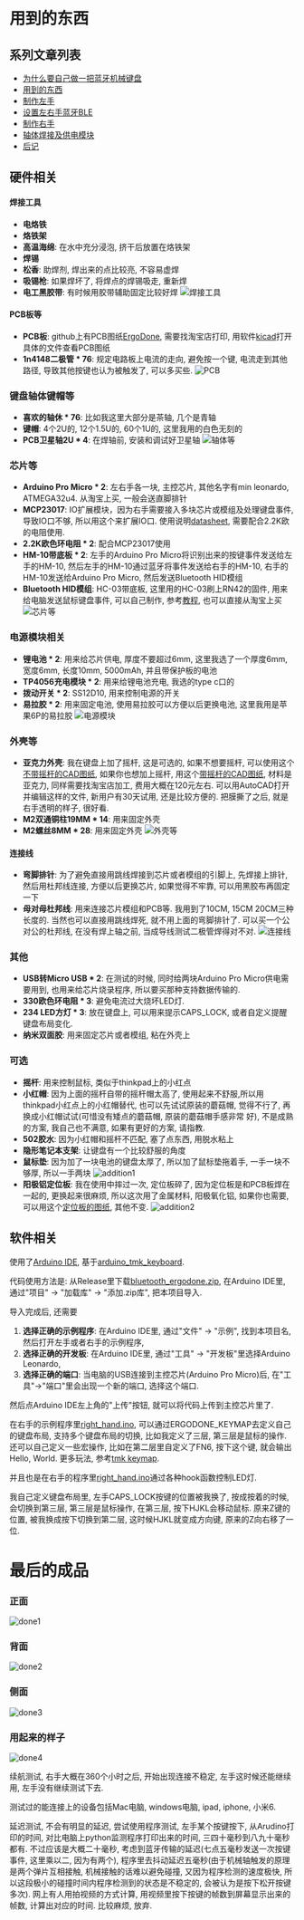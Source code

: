 # 用到的东西

## 系列文章列表
* [为什么要自己做一把蓝牙机械键盘](./chapter1_cn.md)
* [用到的东西](./chapter2_cn.md)
* [制作左手](./chapter3_cn.md)
* [设置左右手蓝牙BLE](./chapter4_cn.md)
* [制作右手](./chapter5_cn.md)
* [轴体焊接及供电模块](./chapter6_cn.md)
* [后记](./chapter_tips_cn.md)

## 硬件相关
#### 焊接工具
* **电烙铁**
* **烙铁架**
* **高温海绵**: 在水中充分浸泡, 挤干后放置在烙铁架
* **焊锡**
* **松香**: 助焊剂, 焊出来的点比较亮, 不容易虚焊
* **吸锡枪**: 如果焊坏了, 将焊点的焊锡吸走, 重新焊
* **电工黑胶带**: 有时候用胶带辅助固定比较好焊
![焊接工具](./pic/tools.jpg)

#### PCB板等
* **PCB板**: github上有PCB图纸[ErgoDone](https://github.com/ktec-hq/ErgoDone), 需要找淘宝店打印, 用软件[kicad](https://kicad.org/)打开具体的文件查看PCB图纸
* **1n4148二极管 * 76**: 规定电路板上电流的走向, 避免按一个键, 电流走到其他路径, 导致其他按键也认为被触发了, 可以多买些.
![PCB](./pic/pcb.jpg)

### 键盘轴体键帽等
* **喜欢的轴休 * 76**: 比如我这里大部分是茶轴, 几个是青轴
* **键帽**: 4个2U的, 12个1.5U的, 60个1U的, 这里我用的白色无刻的
* **PCB卫星轴2U * 4**: 在焊轴前, 安装和调试好卫星轴
![轴体等](./pic/buttons.jpg)


### 芯片等
* **Arduino Pro Micro * 2**: 左右手各一块, 主控芯片, 其他名字有min leonardo, ATMEGA32u4. 从淘宝上买, 一般会送直脚排针
* **MCP23017**: IO扩展模块，因为右手需要接入多块芯片或模组及处理键盘事件, 导致IO口不够, 所以用这个来扩展IO口. 使用说明[datasheet](https://pdf1.alldatasheetcn.com/datasheet-pdf/download/195324/MICROCHIP/MCP23017.html), 需要配合2.2K欧的电阻使用.
* **2.2K欧色环电阻 * 2**: 配合MCP23017使用
* **HM-10带底板 * 2**: 左手的Arduino Pro Micro将识别出来的按键事件发送给左手的HM-10, 然后左手的HM-10通过蓝牙将事件发送给右手的HM-10, 右手的HM-10发送给Arduino Pro Micro, 然后发送Bluetooth HID模组
* **Bluetooth HID模组**: HC-03带底板, 这里用的HC-03刷上RN42的固件, 用来给电脑发送鼠标键盘事件, 可以自己制作, 参考[教程](https://mitxela.com/projects/bluetooth_hid_gamepad), 也可以直接从淘宝上买
![芯片等](./pic/chips.jpg)

### 电源模块相关
* **锂电池 * 2**: 用来给芯片供电, 厚度不要超过6mm, 这里我选了一个厚度6mm, 宽度6mm, 长度10mm, 5000mAh, 并且带保护板的电池
* **TP4056充电模块 * 2**: 用来给锂电池充电, 我选的type c口的
* **拨动开关 * 2**: SS12D10, 用来控制电源的开关
* **易拉胶 * 2**: 用来固定电池, 使用易拉胶可以方便以后更换电池, 这里我用是苹果6P的易拉胶
![电源模块](./pic/battery.jpg)

### 外壳等
* **亚克力外壳**: 我在键盘上加了摇杆, 这是可选的, 如果不想要摇杆, 可以使用这个[不带摇杆的CAD图纸](./cad/Bluetooth_Ergodone_without_joystick.dwg),  如果你也想加上摇杆, 用这个[带摇杆的CAD图纸](./cad/Bluetooth_ErgoDone_with_joystick.dwg), 材料是亚克力, 同样需要找淘宝店加工, 费用大概在120元左右. 可以用AutoCAD打开并编辑这样的文件, 新用户有30天试用, 还是比较方便的. 把膜撕了之后, 就是右手透明的样子, 很好看.
* **M2双通铜柱19MM * 14**: 用来固定外壳
* **M2螺丝8MM * 28**: 用来固定外壳
![外壳等](./pic/keyboard_shell.jpg)

####  连接线
* **弯脚排针**: 为了避免直接用跳线焊接到芯片或者模组的引脚上, 先焊接上排针, 然后用杜邦线连接, 方便以后更换芯片, 如果觉得不牢靠, 可以用黑胶布再固定一下
* **母对母杜邦线**: 用来连接芯片模组和PCB等. 我用到了10CM, 15CM 20CM三种长度的. 当然也可以直接用跳线焊死, 就不用上面的弯脚排针了. 可以买一个公对公的杜邦线, 在没有焊上轴之前, 当成导线测试二极管焊得对不对.
![连接线](./pic/strings.jpg)

### 其他
* **USB转Micro USB * 2**: 在测试的时候, 同时给两块Arduino Pro Micro供电需要用到, 也用来给芯片烧录程序, 所以要买那种支持数据传输的.
* **330欧色环电阻 * 3**: 避免电流过大烧坏LED灯.
* **234 LED方灯 * 3**: 放在键盘上, 可以用来提示CAPS_LOCK, 或者自定义提醒键盘布局变化.
* **纳米双面胶**: 用来固定芯片或者模组, 粘在外壳上

### 可选
* **摇杆**: 用来控制鼠标, 类似于thinkpad上的小红点
* **小红帽**: 因为上面的摇杆自带的摇杆帽太高了, 使用起来不舒服,所以用thinkpad小红点上的小红帽替代, 也可以先试试原装的蘑菇帽, 觉得不行了, 再换成小红帽试试(可惜没有矮点的蘑菇帽, 原装的蘑菇帽手感非常 好), 不是成熟的方案, 我自己也不满意, 如果有更好的方案, 请指教.
* **502胶水**: 因为小红帽和摇杆不匹配, 塞了点东西, 用脱水粘上
* **隐形笔记本支架**: 让键盘有一个比较舒服的角度
* **鼠标垫**: 因为加了一块电池的键盘太厚了, 所以加了鼠标垫拖着手, 一手一块不够厚, 所以一手两块
![addition1](./pic/addition1.jpg)
* **阳极铝定位板**: 我在使用中摔过一次, 定位板碎了, 因为定位板是和PCB板焊在一起的, 更换起来很麻烦,  所以这次用了金属材料, 阳极氧化铝, 如果你也需要, 可以用这个[定位板的图纸](./cad/positioning_plate.dwg), 其他不变.
![addition2](./pic/addition2.jpg)


## 软件相关
使用了[Arduino IDE](https://www.arduino.cc/en/software), 基于[arduino_tmk_keyboard](https://github.com/bgould/arduino_tmk_keyboard).

代码使用方法是: 从Release里下载[bluetooth_ergodone.zip](https://github.com/shiqi-614/bluetooth_ergodone/releases/download/1.0/bluetooth_ergodone.zip), 在Arduino IDE里, 通过"项目" -> "加载库" -> "添加.zip库", 把本项目导入.

导入完成后, 还需要
1. **选择正确的示例程序**: 在Arduino IDE里, 通过"文件" -> "示例", 找到本项目名, 然后打开左手或者右手的示例程序,
2. **选择正确的开发板**: 在Arduino IDE里, 通过"工具" -> "开发板"里选择Arduino Leonardo,
3. **选择正确的端口**: 当电脑的USB连接到主控芯片(Arduino Pro Micro)后, 在"工具"->"端口"里会出现一个新的端口, 选择这个端口.

然后点Arduino IDE左上角的"上传"按钮, 就可以将代码上传到主控芯片里了.

在右手的示例程序里[right_hand.ino](https://github.com/shiqi-614/bluetooth_ergodone/blob/master/examples/right_hand/right_hand.ino), 可以通过ERGODONE_KEYMAP去定义自己的键盘布局, 支持多个键盘布局的切换, 比如我定义了三层, 第三层是鼠标的操作. 还可以自己定义一些宏操作, 比如在第二层里自定义了FN6, 按下这个键, 就会输出Hello, World. 更多玩法, 参考[tmk keymap](https://github.com/tmk/tmk_keyboard/blob/master/tmk_core/doc/keymap.md).

并且也是在右手的程序里[right_hand.ino](https://github.com/shiqi-614/bluetooth_ergodone/blob/master/examples/right_hand/right_hand.ino)通过各种hook函数控制LED灯.

我自己定义键盘布局里, 左手CAPS_LOCK按键的位置被我换了, 按成按着的时候, 会切换到第三层, 第三层是鼠标操作, 在第三层, 按下HJKL会移动鼠标. 原来Z键的位置, 被我换成按下切换到第二层, 这时候HJKL就变成方向键, 原来的Z向右移了一位.


# 最后的成品
### 正面
![done1](./pic/done1.jpg)

### 背面
![done2](./pic/done2.jpg)

### 侧面
![done3](./pic/done3.jpg)

### 用起来的样子 
![done4](./pic/done4.jpg)


续航测试, 右手大概在360个小时之后, 开始出现连接不稳定, 左手这时候还能继续用, 左手没有继续测试下去.

测试过的能连接上的设备包括Mac电脑, windows电脑, ipad, iphone, 小米6.

延迟测试, 不会有明显的延迟, 尝试使用程序测试, 左手某个按键按下, 从Arudino打印的时间, 对比电脑上python监测程序打印出来的时间, 三四十毫秒到八九十毫秒都有. 不过应该是大概二十毫秒, 考虑到蓝牙传输的延迟(七点五毫秒发送一次按键事件, 这里乘以二, 因为有两个), 程序里去抖动延迟五毫秒(由于机械轴触发的原理是两个弹片互相接触, 机械接触的话难以避免碰撞, 又因为程序检测的速度极快, 所以这段极小的碰撞时间内程序检测到的状态是不稳定的, 会被认为是按下松开按键多次). 网上有人用拍视频的方式计算, 用视频里按下按键的帧数到屏幕显示出来的帧数, 计算出对应的时间. 比较麻烦, 放弃.
